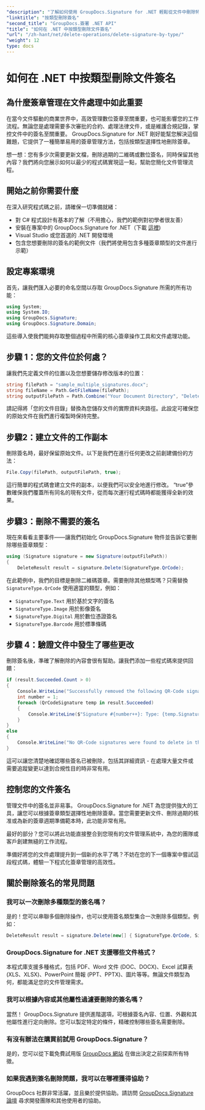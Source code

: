 ```yaml
---
"description": "了解如何使用 GroupDocs.Signature for .NET 輕鬆從文件中刪除特定類型的簽章。只需幾分鐘即可掌握簽名管理！"
"linktitle": "按類型刪除簽名"
"second_title": "GroupDocs.簽署 .NET API"
"title": "如何在 .NET 中按類型刪除文件簽名"
"url": "/zh-hant/net/delete-operations/delete-signature-by-type/"
"weight": 12
type: docs
---
```

# 如何在 .NET 中按類型刪除文件簽名

## 為什麼簽章管理在文件處理中如此重要

在當今文件驅動的商業世界中，高效管理數位簽章至關重要，也可能影響您的工作流程。無論您是處理需要多次審批的合約、處理法律文件，或是維護合規記錄，掌控文件中的簽名至關重要。 GroupDocs.Signature for .NET 剛好能幫您解決這個難題，它提供了一種簡單易用的簽章管理方法，包括按類型選擇性地刪除簽章。

想一想：您有多少次需要更新文檔，刪除過期的二維碼或數位簽名，同時保留其他內容？我們將向您展示如何以最少的程式碼實現這一點，幫助您簡化文件管理流程。

## 開始之前你需要什麼

在深入研究程式碼之前，請確保一切準備就緒：

- 對 C# 程式設計有基本的了解（不用擔心，我們的範例對初學者很友善）
- 安裝在專案中的 GroupDocs.Signature for .NET（下載 [這裡](https://releases.groupdocs.com/signature/net/))
- Visual Studio 或您首選的 .NET 開發環境
- 包含您想要刪除的簽名的範例文件（我們將使用包含多種簽章類型的文件進行示範）

## 設定專案環境

首先，讓我們匯入必要的命名空間以存取 GroupDocs.Signature 所需的所有功能：

```csharp
using System;
using System.IO;
using GroupDocs.Signature;
using GroupDocs.Signature.Domain;
```

這些導入使我們能夠存取整個過程中所需的核心簽章操作工具和文件處理功能。

## 步驟 1：您的文件位於何處？

讓我們先定義文件的位置以及您想要儲存修改版本的位置：

```csharp
string filePath = "sample_multiple_signatures.docx";
string fileName = Path.GetFileName(filePath);
string outputFilePath = Path.Combine("Your Document Directory", "DeleteBySignatureType", fileName);
```

請記得將「您的文件目錄」替換為您儲存文件的實際資料夾路徑。此設定可確保您的原始文件在我們進行複製時保持完整。

## 步驟2：建立文件的工作副本

刪除簽名時，最好保留原始文件。以下是我們在進行任何更改之前創建備份的方法：

```csharp
File.Copy(filePath, outputFilePath, true);
```

這行簡單的程式碼會建立文件的副本，以便我們可以安全地進行修改。 “true”參數確保我們覆蓋所有同名的現有文件，從而每次運行程式碼時都能獲得全新的效果。

## 步驟3：刪除不需要的簽名

現在來看看主要事件——讓我們初始化 GroupDocs.Signature 物件並告訴它要刪除哪些簽章類型：

```csharp
using (Signature signature = new Signature(outputFilePath))
{
    DeleteResult result = signature.Delete(SignatureType.QrCode);
```

在此範例中，我們的目標是刪除二維碼簽章。需要刪除其他類型嗎？只需替換 `SignatureType.QrCode` 使用適當的類型，例如：
- `SignatureType.Text` 用於基於文字的簽名
- `SignatureType.Image` 用於影像簽名
- `SignatureType.Digital` 用於數位憑證簽名
- `SignatureType.Barcode` 用於標準條碼

## 步驟 4：驗證文件中發生了哪些更改

刪除簽名後，準確了解刪除的內容會很有幫助。讓我們添加一些程式碼來提供回饋：

```csharp
if (result.Succeeded.Count > 0)
{
    Console.WriteLine("Successfully removed the following QR-Code signatures:");
    int number = 1;
    foreach (QrCodeSignature temp in result.Succeeded)
    {
        Console.WriteLine($"Signature #{number++}: Type: {temp.SignatureType} Id:{temp.SignatureId}, Text: {temp.Text}");
    }
}
else
{
    Console.WriteLine("No QR-Code signatures were found to delete in this document.");
}
```

這可以讓您清楚地確認哪些簽名已被刪除，包括其詳細資訊 - 在處理大量文件或需要追蹤變更以達到合規性目的時非常有用。

## 控制您的文件簽名

管理文件中的簽名並非易事。 GroupDocs.Signature for .NET 為您提供強大的工具，讓您可以根據簽章類型選擇性地刪除簽章。當您需要更新文件、刪除過期的核准或為新的簽章週期準備範本時，此功能非常有用。

最好的部分？您可以將此功能直接整合到您現有的文件管理系統中，為您的團隊或客戶創建無縫的工作流程。

準備好將您的文件處理提升到一個新的水平了嗎？不妨在您的下一個專案中嘗試這段程式碼，體驗一下程式化簽章管理的高效性。

## 關於刪除簽名的常見問題

### 我可以一次刪除多種類型的簽名嗎？
是的！您可以串聯多個刪除操作，也可以使用簽名類型集合一次刪除多個類型。例如：
```csharp
DeleteResult result = signature.Delete(new[] { SignatureType.QrCode, SignatureType.Barcode });
```

### GroupDocs.Signature for .NET 支援哪些文件格式？
本程式庫支援多種格式，包括 PDF、Word 文件 (DOC、DOCX)、Excel 試算表 (XLS、XLSX)、PowerPoint 簡報 (PPT、PPTX)、圖片等等。無論文件類型為何，都能滿足您的文件管理需求。

### 我可以根據內容或其他屬性過濾要刪除的簽名嗎？
當然！ GroupDocs.Signature 提供進階選項，可根據簽名內容、位置、外觀和其他屬性進行定向刪除。您可以製定特定的條件，精確控制哪些簽名需要刪除。

### 有沒有辦法在購買前試用 GroupDocs.Signature？
是的，您可以從下載免費試用版 [GroupDocs 網站](https://releases.groupdocs.com/) 在做出決定之前探索所有特徵。

### 如果我遇到簽名刪除問題，我可以在哪裡獲得協助？
GroupDocs 社群非常活躍，並且樂於提供協助。請訪問 [GroupDocs.Signature 論壇](https://forum.groupdocs.com/c/signature/13) 尋求開發團隊和其他使用者的協助。